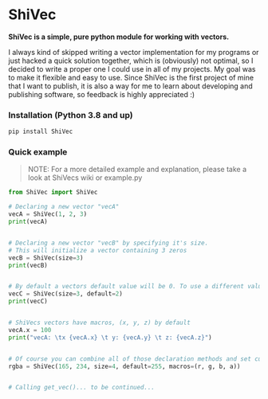 # ShiVec
__ShiVec is a simple, pure python module for working with vectors.__

I always kind of skipped writing a vector implementation for my programs or just hacked a quick solution together, which is (obviously) not optimal, so I decided to 
write a proper one I could use in all of my projects. My goal was to make it flexible and easy to use. Since ShiVec is the first project of mine that I want to 
publish, it is also a way for me to learn about developing and publishing software, so feedback is highly appreciated :)

### Installation (Python 3.8 and up)
```python
pip install ShiVec
```

### Quick example
> NOTE: For a more detailed example and explanation, please take a look at ShiVecs wiki or example.py  

```python
from ShiVec import ShiVec

# Declaring a new vector "vecA"
vecA = ShiVec(1, 2, 3)
print(vecA)


# Declaring a new vector "vecB" by specifying it's size.
# This will initialize a vector containing 3 zeros
vecB = ShiVec(size=3)
print(vecB)


# By default a vectors default value will be 0. To use a different value do the following:
vecC = ShiVec(size=3, default=2)
print(vecC)


# ShiVecs vectors have macros, (x, y, z) by default
vecA.x = 100
print("vecA: \tx {vecA.x} \t y: {vecA.y} \t z: {vecA.z}")


# Of course you can combine all of those declaration methods and set custom macros
rgba = ShiVec(165, 234, size=4, default=255, macros=(r, g, b, a))


# Calling get_vec()... to be continued...
```
